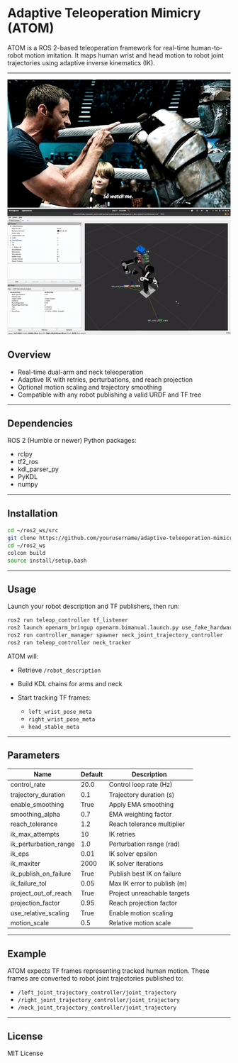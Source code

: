 # Adaptive Teleoperation Mimicry (ATOM)

ATOM is a ROS 2-based teleoperation framework for real-time human-to-robot motion imitation.
It maps human wrist and head motion to robot joint trajectories using adaptive inverse kinematics (IK).

---

![Real Steel](realsteel.gif)
![Teleoperation](teleop.gif)

## Overview

* Real-time dual-arm and neck teleoperation
* Adaptive IK with retries, perturbations, and reach projection
* Optional motion scaling and trajectory smoothing
* Compatible with any robot publishing a valid URDF and TF tree

---

## Dependencies

ROS 2 (Humble or newer)
Python packages:

* rclpy
* tf2_ros
* kdl_parser_py
* PyKDL
* numpy

---

## Installation

```bash
cd ~/ros2_ws/src
git clone https://github.com/yourusername/adaptive-teleoperation-mimicry.git
cd ~/ros2_ws
colcon build
source install/setup.bash
```

---

## Usage

Launch your robot description and TF publishers, then run:

```bash
ros2 run teleop_controller tf_listener
ros2 launch openarm_bringup openarm.bimanual.launch.py use_fake_hardware:=true
ros2 run controller_manager spawner neck_joint_trajectory_controller
ros2 run teleop_controller neck_tracker
```

ATOM will:

* Retrieve `/robot_description`
* Build KDL chains for arms and neck
* Start tracking TF frames:

  * `left_wrist_pose_meta`
  * `right_wrist_pose_meta`
  * `head_stable_meta`

---

## Parameters

| Name                  | Default | Description                 |
| --------------------- | ------- | --------------------------- |
| control_rate          | 20.0    | Control loop rate (Hz)      |
| trajectory_duration   | 0.1     | Trajectory duration (s)     |
| enable_smoothing      | True    | Apply EMA smoothing         |
| smoothing_alpha       | 0.7     | EMA weighting factor        |
| reach_tolerance       | 1.2     | Reach tolerance multiplier  |
| ik_max_attempts       | 10      | IK retries                  |
| ik_perturbation_range | 1.0     | Perturbation range (rad)    |
| ik_eps                | 0.01    | IK solver epsilon           |
| ik_maxiter            | 2000    | IK solver iterations        |
| ik_publish_on_failure | True    | Publish best IK on failure  |
| ik_failure_tol        | 0.05    | Max IK error to publish (m) |
| project_out_of_reach  | True    | Project unreachable targets |
| projection_factor     | 0.95    | Reach projection factor     |
| use_relative_scaling  | True    | Enable motion scaling       |
| motion_scale          | 0.5     | Relative motion scale       |

---

## Example

ATOM expects TF frames representing tracked human motion.
These frames are converted to robot joint trajectories published to:

* `/left_joint_trajectory_controller/joint_trajectory`
* `/right_joint_trajectory_controller/joint_trajectory`
* `/neck_joint_trajectory_controller/joint_trajectory`

---

## License

MIT License
